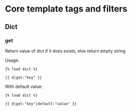 # Core template tags and filters

## Dict

### get

Return value of dict if it does exists, else return empty string

Usage:

    {% load dict %}

    {{ d|get:"key" }}

With default value:

    {% load dict %}

    {{ d|get:"key"|default:"value" }}
